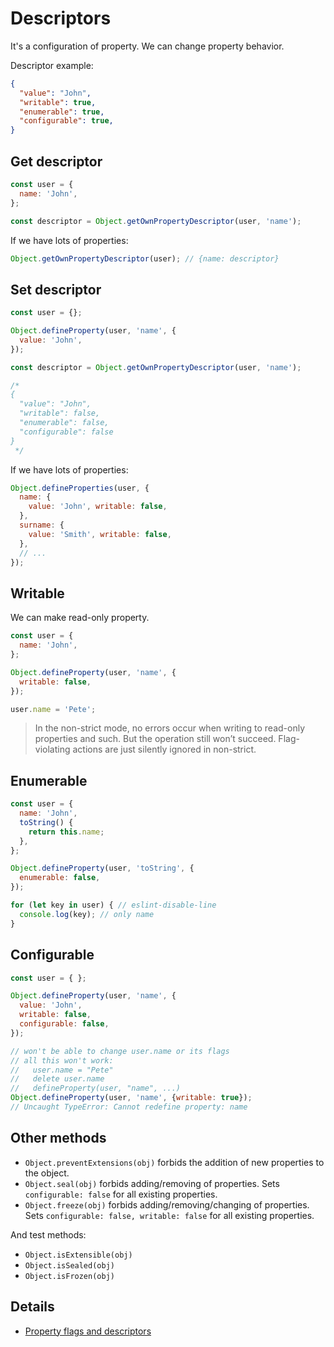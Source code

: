 # Descriptors

It's a configuration of property. We can change property behavior.

Descriptor example:

```json
{
  "value": "John",
  "writable": true,
  "enumerable": true,
  "configurable": true,
}
```

## Get descriptor

```js
const user = {
  name: 'John',
};

const descriptor = Object.getOwnPropertyDescriptor(user, 'name');
```

If we have lots of properties:

```js
Object.getOwnPropertyDescriptor(user); // {name: descriptor}
```

## Set descriptor

```js
const user = {};

Object.defineProperty(user, 'name', {
  value: 'John',
});

const descriptor = Object.getOwnPropertyDescriptor(user, 'name');

/*
{
  "value": "John",
  "writable": false,
  "enumerable": false,
  "configurable": false
}
 */
```

If we have lots of properties:

```js
Object.defineProperties(user, {
  name: {
    value: 'John', writable: false,
  },
  surname: {
    value: 'Smith', writable: false,
  },
  // ...
});
```

## Writable

We can make read-only property.

```js
const user = {
  name: 'John',
};

Object.defineProperty(user, 'name', {
  writable: false,
});

user.name = 'Pete';
```

> In the non-strict mode, no errors occur when writing to read-only properties and such. But the
operation still won’t succeed. Flag-violating actions are just silently ignored in non-strict.

## Enumerable

```js
const user = {
  name: 'John',
  toString() {
    return this.name;
  },
};

Object.defineProperty(user, 'toString', {
  enumerable: false,
});

for (let key in user) { // eslint-disable-line
  console.log(key); // only name
}
```

## Configurable

```js
const user = { };

Object.defineProperty(user, 'name', {
  value: 'John',
  writable: false,
  configurable: false,
});

// won't be able to change user.name or its flags
// all this won't work:
//   user.name = "Pete"
//   delete user.name
//   defineProperty(user, "name", ...)
Object.defineProperty(user, 'name', {writable: true});
// Uncaught TypeError: Cannot redefine property: name
```

## Other methods

- `Object.preventExtensions(obj)` forbids the addition of new properties to the object.
- `Object.seal(obj)` forbids adding/removing of properties. Sets `configurable: false` for all
existing properties.
- `Object.freeze(obj)` forbids adding/removing/changing of properties. Sets
`configurable: false, writable: false` for all existing properties.

And test methods:

- `Object.isExtensible(obj)`
- `Object.isSealed(obj)`
- `Object.isFrozen(obj)`

## Details

- [Property flags and descriptors](http://javascript.info/property-descriptors#sealing-an-object-globally)
